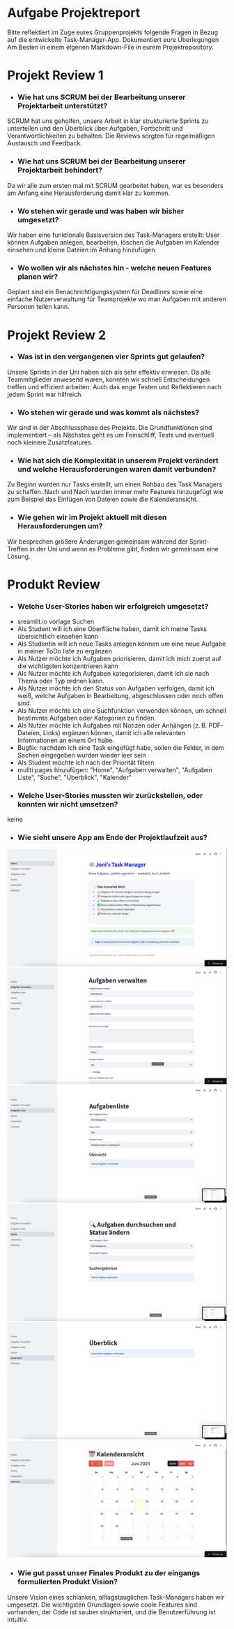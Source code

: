 # Aufgabe Projektreport

Bitte reflektiert im Zuge eures Gruppenprojekts folgende Fragen in Bezug auf die entwickelte Task-Manager-App. Dokumentiert eure Überlegungen Am Besten in einem eigenen Markdown-File in eurem Projektrepository.

# Projekt Review 1

* ### Wie hat uns SCRUM bei der Bearbeitung unserer Projektarbeit unterstützt?

SCRUM hat uns geholfen, unsere Arbeit in klar strukturierte Sprints zu unterteilen und den Überblick über Aufgaben, Fortschritt und Verantwortlichkeiten zu behalten. Die Reviews sorgten für regelmäßigen Austausch und Feedback.

* ### Wie hat uns SCRUM bei der Bearbeitung unserer Projektarbeit behindert?

Da wir alle zum ersten mal mit SCRUM gearbeitet haben, war es besonders am Anfang eine Herausforderung damit klar zu kommen.

* ### Wo stehen wir gerade und was haben wir bisher umgesetzt?

Wir haben eine funktionale Basisversion des Task-Managers erstellt: User können Aufgaben anlegen, bearbeiten, löschen die Aufgaben im Kalender einsehen und kleine Dateien im Anhang hinzufügen. 

* ### Wo wollen wir als nächstes hin - welche neuen Features planen wir?

Geplant sind ein Benachrichtigungssystem für Deadlines sowie eine einfache Nutzerverwaltung für Teamprojekte wo man Aufgaben mit anderen Personen teilen kann.

# Projekt Review 2

* ### Was ist in den vergangenen vier Sprints gut gelaufen?

Unsere Sprints in der Uni haben sich als sehr effektiv erwiesen. Da alle Teammitglieder anwesend waren, konnten wir schnell Entscheidungen treffen und effizient arbeiten. Auch das enge Testen und Reflektieren nach jedem Sprint war hilfreich.

* ### Wo stehen wir gerade und was kommt als nächstes?

Wir sind in der Abschlussphase des Projekts. Die Grundfunktionen sind implementiert – als Nächstes geht es um Feinschliff, Tests und eventuell noch kleinere Zusatzfeatures.

* ### Wie hat sich die Komplexität in unserem Projekt verändert und welche Herausforderungen waren damit verbunden?

Zu Beginn wurden nur Tasks erstellt, um einen Rohbau des Task Managers zu schaffen. Nach und Nach wurden immer mehr Features hinzugefügt wie zum Beispiel das Einfügen von Dateien sowie die Kalenderansicht.

* ### Wie gehen wir im Projekt aktuell mit diesen Herausforderungen um?

Wir besprechen größere Änderungen gemeinsam während der Sprint-Treffen in der Uni und wenn es Probleme gibt, finden wir gemeinsam eine Lösung.

# Produkt Review

* ### Welche User-Stories haben wir erfolgreich umgesetzt?

- sreamlit.io vorlage Suchen
- Als Student will ich eine Oberfläche haben, damit ich meine Tasks übersichtlich einsehen kann
- Als Studentin will ich neue Tasks anlegen können um eine neue Aufgabe in meiner ToDo liste zu ergänzen
- Als Nutzer möchte ich Aufgaben priorisieren, damit ich mich zuerst auf die wichtigsten konzentrieren kann
- Als Nutzer möchte ich Aufgaben kategorisieren, damit ich sie nach Thema oder Typ ordnen kann.
- Als Nutzer möchte ich den Status von Aufgaben verfolgen, damit ich weiß, welche Aufgaben in Bearbeitung, abgeschlossen oder noch offen sind.
- Als Nutzer möchte ich eine Suchfunktion verwenden können, um schnell bestimmte Aufgaben oder Kategorien zu finden.
- Als Nutzer möchte ich Aufgaben mit Notizen oder Anhängen (z. B. PDF-Dateien, Links) ergänzen können, damit ich alle relevanten Informationen an einem Ort habe. 
- Bugfix: nachdem ich eine Task eingefügt habe, sollen die Felder, in dem Sachen eingegeben wurden wieder leer sein
- Als Student möchte ich nach der Priorität filtern
- mullti pages hinzufügen: "Home", "Aufgaben verwalten", "Aufgaben Liste", "Suche", "Überblick", "Kalender"

* ### Welche User-Stories mussten wir zurückstellen, oder konnten wir nicht umsetzen?

keine

* ### Wie sieht unsere App am Ende der Projektlaufzeit aus?

![Scrennshot 1 von unserer App](img/Screenshot01.png)
![Scrennshot 2 von unserer App](img/Screenshot02.png)
![Scrennshot 3 von unserer App](img/Screenshot03.png)
![Scrennshot 4 von unserer App](img/Screenshot04.png)
![Scrennshot 5 von unserer App](img/Screenshot05.png)
![Scrennshot 6 von unserer App](img/Screenshot06.png)

* ### Wie gut passt unser Finales Produkt zu der eingangs formulierten Produkt Vision?

Unsere Vision eines schlanken, alltagstauglichen Task-Managers haben wir umgesetzt. Die wichtigsten Grundlagen sowie coole Features sind vorhanden, der Code ist sauber strukturiert, und die Benutzerführung ist intuitiv.
